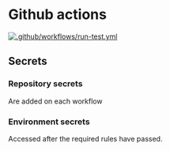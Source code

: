 # Github actions

[![.github/workflows/run-test.yml](https://github.com/mbags-playground/actions-playground/actions/workflows/run-test.yml/badge.svg)](https://github.com/mbags-playground/actions-playground/actions/workflows/run-test.yml)

## Secrets

### Repository secrets

Are added on each workflow

### Environment secrets

Accessed after the required rules have passed.

